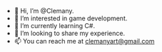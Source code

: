 - 👋 Hi, I’m @Clemany.
- 👀 I’m interested in game development.
- 🌱 I’m currently learning C#. 
- 💞️ I’m looking to share my experience.
- 📫 You can reach me at clemanyart@gmail.com

<!---
Clemany/Clemany is a ✨ special ✨ repository because its `README.md` (this file) appears on your GitHub profile.
You can click the Preview link to take a look at your changes.
--->
